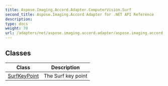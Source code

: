 ```yaml
---
title: Aspose.Imaging.Accord.Adapter.ComputerVision.Surf
second_title: Aspose.Imaging.Accord Adapter for .NET API Reference
description: 
type: docs
weight: 70
url: /adapters/net/aspose.imaging.accord.adapter/aspose.imaging.accord.adapter.computervision.surf/
---
```



## Classes

| Class | Description |
| --- | --- |
| [SurfKeyPoint](./surfkeypoint/) | The Surf key point |


